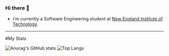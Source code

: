 ### Hi there 👋


- I'm currently a Software Engineering student at [New England Institute of Technology](https://www.neit.edu/).

---

#My Stats

![Anurag's GitHub stats](https://github-readme-stats.vercel.app/api?username=gacarrillo-dev&show_icons=true&theme=codeSTACKr) ![Top Langs](https://github-readme-stats.vercel.app/api/top-langs/?username=gacarrillo-dev&layout=compact&theme=codeSTACKr)

<!--
**gacarrillo-dev/gacarrillo-dev** is a ✨ _special_ ✨ repository because its `README.md` (this file) appears on your GitHub profile.

Here are some ideas to get you started:

- 🔭 I’m currently working on ...
- 🌱 I’m currently learning ...
- 👯 I’m looking to collaborate on ...
- 🤔 I’m looking for help with ...
- 💬 Ask me about ...
- 📫 How to reach me: ...
- 😄 Pronouns: ...
- ⚡ Fun fact: ...
-->
